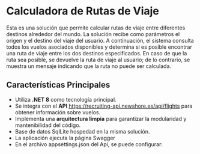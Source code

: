 # Calculadora de Rutas de Viaje

Esta es una solución que permite calcular rutas de viaje entre diferentes destinos alrededor del mundo. La solución recibe como parámetros el origen y el destino del viaje del usuario. A continuación, el sistema consulta todos los vuelos asociados disponibles y determina si es posible encontrar una ruta de viaje entre los dos destinos especificados. En caso de que la ruta sea posible, se devuelve la ruta de viaje al usuario; de lo contrario, se muestra un mensaje indicando que la ruta no puede ser calculada.

## Características Principales

- Utiliza **.NET 8** como tecnología principal.
- Se integra con el **API** https://recruiting-api.newshore.es/api/flights para obtener información sobre vuelos.
- Implementa una **arquitectura limpia** para garantizar la modularidad y mantenibilidad del código.
- Base de datos SqlLite hospedad en la misma solución.
- La aplicación ejecuta la página Swagger
- En el archivo appsettings.json del Api, se puede configurar:
